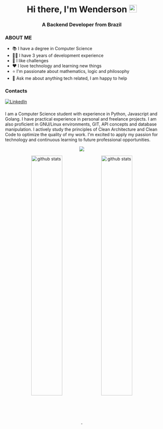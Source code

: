 <h1 align="center">Hi there, I'm Wenderson <img src="https://media.giphy.com/media/hvRJCLFzcasrR4ia7z/giphy.gif" width="25px"></h1>
<h3 align="center">A Backend Developer from Brazil</h3>


### ABOUT ME

* 📚 I have a degree in Computer Science
* 👨‍💻 I have 3 years of development experience
* 💪 I like challenges
* ❤️ I love technology and learning new things
* ⭐ I'm passionate about mathematics, logic and philosophy
* 💬 Ask me about anything tech related, I am happy to help

### Contacts


<a href="https://www.linkedin.com/in/wendersonomelo/" target="_blank"> 
    <img src="https://skillicons.dev/icons?i=linkedin" alt="LinkedIn" />
</a>
  

### 
I am a Computer Science student with experience in Python, Javascript and Golang. I have practical experience in personal and freelance projects. I am also proficient in GNU/Linux environments, GIT, API concepts and database manipulation. I actively study the principles of Clean Architecture and Clean Code to optimize the quality of my work. I'm excited to apply my passion for technology and continuous learning to future professional opportunities.
<p align="center">
  <a href="https://skillicons.dev">
    <img src="https://skillicons.dev/icons?i=python,go,javascript,c,css,html,django,flask,git,docker,mysql,postgres,redis,sqlite,nginx,jquery,ubuntu,linux,github,vscode,bash,sklearn" />
  </a>
</p>

<p align="center">
    <a target="_blank" href="https://github.com/wendersoon">
        <img src="https://github-readme-stats.vercel.app/api/top-langs/?username=wendersoon&layout=compact&theme=gotham" alt="github stats" width="45%" align="center"/>
    </a>
    <a target="_blank" href="https://github.com/wendersoon">
       <img src="https://github-readme-stats.vercel.app/api?username=wendersoon&show_icons=true&theme=gotham" alt="github stats" width="45%" align="center"/>
    </a>
</p>


